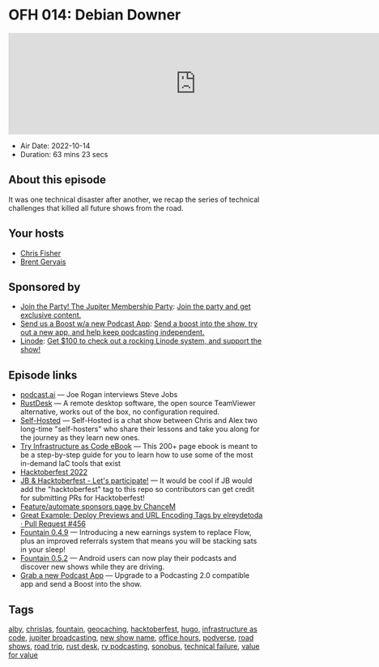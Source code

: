 # OFH 014: Debian Downer

<iframe src="https://player.fireside.fm/v2/MkcqFyfv+rWWUJa6M?theme=dark" width="740" height="200" frameborder="0" scrolling="no"></iframe>

* Air Date: 2022-10-14
* Duration: 63 mins 23 secs

## About this episode

It was one technical disaster after another, we recap the series of technical challenges that killed all future shows from the road.

## Your hosts
* [Chris Fisher](https://www.officehours.hair/hosts/chrislas)
* [Brent Gervais](https://www.officehours.hair/hosts/brentgervais)

## Sponsored by

  * [Join the Party! The Jupiter Membership Party](https://www.jupiter.party/): [Join the party and get exclusive content. ](https://www.jupiter.party/)
  * [Send us a Boost w/a new Podcast App](http://newpodcastapps.com/): [Send a boost into the show, try out a new app, and help keep podcasting independent. ](http://newpodcastapps.com/)
  * [Linode](https://linode.com/jupiter): [Get $100 to check out a rocking Linode system, and support the show!](https://linode.com/jupiter)



## Episode links

  * [podcast.ai](https://podcast.ai/ "podcast.ai") — Joe Rogan interviews Steve Jobs
  * [RustDesk](https://rustdesk.com/ "RustDesk") — A remote desktop software, the open source TeamViewer alternative, works out of the box, no configuration required. 
  * [Self-Hosted](https://selfhosted.show/ "Self-Hosted") — Self-Hosted is a chat show between Chris and Alex two long-time "self-hosters" who share their lessons and take you along for the journey as they learn new ones.
  * [Try Infrastructure as Code eBook](https://www.linode.com/content/try-infrastructure-as-code-ebook-series/?utm_campaign=eBook+%7C+Try+IaC&utm_medium=social&utm_source=twitter "Try Infrastructure as Code eBook") — This 200+ page ebook is meant to be a step-by-step guide for you to learn how to use some of the most in-demand IaC tools that exist
  * [Hacktoberfest 2022](https://hacktoberfest.com/ "Hacktoberfest 2022")
  * [JB & Hacktoberfest - Let's participate!](https://github.com/JupiterBroadcasting/jupiterbroadcasting.com/issues/457 "JB & Hacktoberfest - Let's participate!") — It would be cool if JB would add the "hacktoberfest" tag to this repo so contributors can get credit for submitting PRs for Hacktoberfest! 
  * [Feature/automate sponsors page by ChanceM](https://github.com/JupiterBroadcasting/jupiterbroadcasting.com/pull/451 "Feature/automate sponsors page by ChanceM")
  * [Great Example: Deploy Previews and URL Encoding Tags by elreydetoda · Pull Request #456](https://github.com/JupiterBroadcasting/jupiterbroadcasting.com/pull/456 "Great Example: Deploy Previews and URL Encoding Tags by elreydetoda · Pull Request #456")
  * [Fountain 0.4.9](https://fountainpodcasts.substack.com/p/fountain-0-4-9 "Fountain 0.4.9") — Introducing a new earnings system to replace Flow, plus an improved referrals system that means you will be stacking sats in your sleep!
  * [Fountain 0.5.2](https://fountainpodcasts.substack.com/p/fountain-052-android-auto-and-bug?utm_source=post-email-title&publication_id=1076421&post_id=77552335&isFreemail=true&utm_medium=email "Fountain 0.5.2") — Android users can now play their podcasts and discover new shows while they are driving.
  * [Grab a new Podcast App](https://podcastindex.org/apps?appTypes=app&elements=Value "Grab a new Podcast App") — Upgrade to a Podcasting 2.0 compatible app and send a Boost into the show.



## Tags

[alby](https://www.officehours.hair/tags/alby), [chrislas](https://www.officehours.hair/tags/chrislas), [fountain](https://www.officehours.hair/tags/fountain), [geocaching](https://www.officehours.hair/tags/geocaching), [hacktoberfest](https://www.officehours.hair/tags/hacktoberfest), [hugo](https://www.officehours.hair/tags/hugo), [infrastructure as code](https://www.officehours.hair/tags/infrastructure%20as%20code), [jupiter broadcasting](https://www.officehours.hair/tags/jupiter%20broadcasting), [new show name](https://www.officehours.hair/tags/new%20show%20name), [office hours](https://www.officehours.hair/tags/office%20hours), [podverse](https://www.officehours.hair/tags/podverse), [road shows](https://www.officehours.hair/tags/road%20shows), [road trip](https://www.officehours.hair/tags/road%20trip), [rust desk](https://www.officehours.hair/tags/rust%20desk), [rv podcasting](https://www.officehours.hair/tags/rv%20podcasting), [sonobus](https://www.officehours.hair/tags/sonobus), [technical failure](https://www.officehours.hair/tags/technical%20failure), [value for value](https://www.officehours.hair/tags/value%20for%20value)